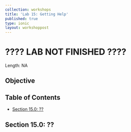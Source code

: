 ```yaml
---
collection: workshops
title: 'Lab 15: Getting Help'
published: true
type: ionic
layout: workshoppost
---
```


<H1>???? LAB NOT FINISHED ????</h1>

Length: NA

## Objective

<!-- START doctoc generated TOC please keep comment here to allow auto update -->
<!-- DON'T EDIT THIS SECTION, INSTEAD RE-RUN doctoc TO UPDATE -->
<h2>Table of Contents</h2>

- [Section 15.0: ??](#section-150-)

<!-- END doctoc generated TOC please keep comment here to allow auto update -->


## Section 15.0: ??